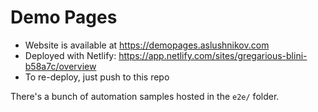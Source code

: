 # Demo Pages

- Website is available at https://demopages.aslushnikov.com
- Deployed with Netlify: https://app.netlify.com/sites/gregarious-blini-b58a7c/overview
- To re-deploy, just push to this repo

There's a bunch of automation samples hosted in the `e2e/` folder.

